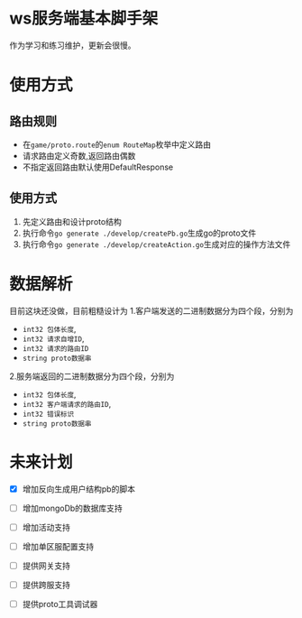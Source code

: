 # ws服务端基本脚手架
作为学习和练习维护，更新会很慢。
# 使用方式
## 路由规则
* 在`game/proto.route`的`enum RouteMap`枚举中定义路由
* 请求路由定义奇数,返回路由偶数
* 不指定返回路由默认使用DefaultResponse

## 使用方式
1. 先定义路由和设计proto结构
2. 执行命令`go generate ./develop/createPb.go`生成go的proto文件
3. 执行命令`go generate ./develop/createAction.go`生成对应的操作方法文件

# 数据解析
目前这块还没做，目前粗糙设计为
1.客户端发送的二进制数据分为四个段，分别为
* `int32 包体长度`,
* `int32 请求自增ID`,
* `int32 请求的路由ID`
* `string proto数据串`

2.服务端返回的二进制数据分为四个段，分别为
* `int32 包体长度`,
* `int32 客户端请求的路由ID`,
* `int32 错误标识`
* `string proto数据串`

# 未来计划
- [x] 增加反向生成用户结构pb的脚本  
- [ ] 增加mongoDb的数据库支持
- [ ] 增加活动支持
- [ ] 增加单区服配置支持
- [ ] 提供网关支持
- [ ] 提供跨服支持
- [ ] 提供proto工具调试器





